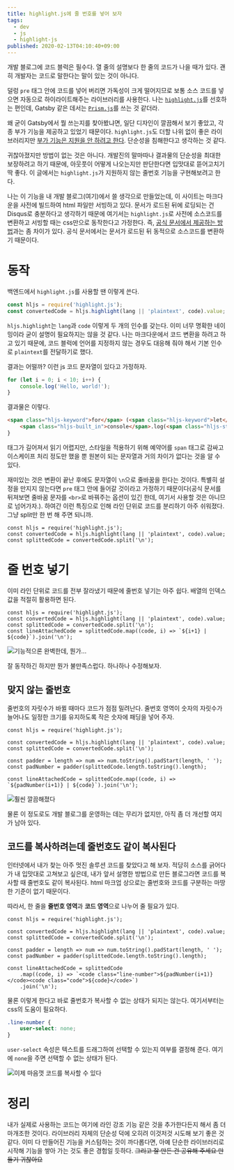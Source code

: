 ```yaml
---
title: highlight.js에 줄 번호를 넣어 보자
tags:
  - dev
  - js
  - highlight-js
published: 2020-02-13T04:10:40+09:00
---
```


개발 블로그에 코드 블럭은 필수다. 열 줄의 설명보다 한 줄의 코드가 나을 때가 있다. 괜히 개발자는 코드로 말한다는 말이 있는 것이 아니다.

덜렁 `pre` 태그 안에 코드를 넣어 버리면 가독성이 크게 떨어지므로 보통 소스 코드를 넣으면 자동으로 하이라이트해주는 라이브러리를 사용한다. 나는 [`highlight.js`](https://highlightjs.org/)를 선호하는 편인데, Gatsby 같은 데서는 [`Prism.js`](https://prismjs.com/)를 쓰는 것 같더라.

왜 굳이 Gatsby에서 뭘 쓰는지를 찾아봤냐면, 일단 디자인이 깔끔해서 보기 좋았고, 각종 부가 기능을 제공하고 있었기 때문이다. `highlight.js`도 더할 나위 없이 좋은 라이브러리지만 [부가 기능은 지원을 안 하려고 한다](https://highlightjs.readthedocs.io/en/latest/line-numbers.html). 단순성을 침해한다고 생각하는 것 같다.

귀찮아졌지만 방법이 없는 것은 아니다. 개발진의 말마따나 결과물의 단순성을 최대한 보장하려고 하기 때문에, 아웃풋이 어떻게 나오는지만 판단한다면 입맛대로 뜯어고치기 딱 좋다. 이 글에서는 `highlight.js`가 지원하지 않는 줄번호 기능을 구현해보려고 한다.

나는 이 기능을 내 개발 블로그(여기)에서 쓸 생각으로 만들었는데, 이 사이트는 마크다운을 사전에 빌드하여 html 파일만 서빙하고 있다. 문서가 로드된 뒤에 로딩되는 건 Disqus로 충분하다고 생각하기 때문에 여기서는 `highlight.js`로 사전에 소스코드를 변환하고 서빙할 때는 css만으로 동작한다고 가정한다. 즉, [공식 문서에서 제공하는 방법](https://highlightjs.org/usage/)과는 좀 차이가 있다. 공식 문서에서는 문서가 로드된 뒤 동적으로 소스코드를 변환하기 때문이다.

# 동작

백엔드에서 `highlight.js`를 사용할 땐 이렇게 쓴다.

```js
const hljs = require('highlight.js');
const convertedCode = hljs.highlight(lang || 'plaintext', code).value;
```

`hljs.highlight`는 `lang`과 `code` 이렇게 두 개의 인수를 갖는다. 이미 너무 명확한 네이밍이라 굳이 설명이 필요하지는 않을 것 같다. 나는 마크다운에서 코드 변환을 하려고 하고 있기 때문에, 코드 블럭에 언어를 지정하지 않는 경우도 대응해 줘야 해서 기본 인수로 `plaintext`를 전달하기로 했다.

결과는 어떨까? 이런 js 코드 문자열이 있다고 가정하자.

```js
for (let i = 0; i < 10; i++) {
	console.log('Hello, world!');
}
```

결과물은 이렇다.

```html
<span class="hljs-keyword">for</span> (<span class="hljs-keyword">let</span> i=<span class="hljs-number">0</span>; i&lt;<span class="hljs-number">10</span>; i++) {
	<span class="hljs-built_in">console</span>.log(<span class="hljs-string">'Hello, world!'</span>);
}
```

태그가 길어져서 읽기 어렵지만, 스타일을 적용하기 위해 예약어를 `span` 태그로 감싸고 이스케이프 처리 정도만 했을 뿐 원본이 되는 문자열과 거의 차이가 없다는 것을 알 수 있다.

재미있는 것은 변환이 끝난 후에도 문자열이 `\n`으로 줄바꿈을 한다는 것이다. 특별히 설정을 만지지 않는다면 `pre` 태그 안에 들어갈 것이라고 가정하기 때문이다(공식 문서를 뒤져보면 줄바꿈 문자를 `<br>`로 바꿔주는 옵션이 있긴 한데, 여기서 사용할 것은 아니므로 넘어가자.). 하여간 이런 특징으로 인해 라인 단위로 코드를 분리하기 아주 쉬워졌다. 그냥 split만 한 번 해 주면 되니까.

```js:3
const hljs = require('highlight.js');
const convertedCode = hljs.highlight(lang || 'plaintext', code).value;
const splittedCode = convertedCode.split('\n');
```

# 줄 번호 넣기

이미 라인 단위로 코드를 전부 잘라냈기 때문에 줄번호 넣기는 아주 쉽다. 배열의 인덱스값을 적절히 활용하면 된다.

```js:4
const hljs = require('highlight.js');
const convertedCode = hljs.highlight(lang || 'plaintext', code).value;
const splittedCode = convertedCode.split('\n');
const lineAttachedCode = splittedCode.map((code, i) => `${i+1} | ${code}`).join('\n');
```

![기능적으론 완벽한데, 뭔가...](./assets/code-with-line-number.png)

잘 동작하긴 하지만 뭔가 불만족스럽다. 하나하나 수정해보자.

## 맞지 않는 줄번호

줄번호의 자릿수가 바뀔 때마다 코드가 점점 밀려난다. 줄번호 영역이 숫자의 자릿수가 늘어나도 일정한 크기를 유지하도록 작은 숫자에 패딩을 넣어 주자.

```js:6-7,9
const hljs = require('highlight.js');

const convertedCode = hljs.highlight(lang || 'plaintext', code).value;
const splittedCode = convertedCode.split('\n');

const padder = length => num => num.toString().padStart(length, ' ');
const padNumber = padder(splittedCode.length.toString().length);

const lineAttachedCode = splittedCode.map((code, i) => `${padNumber(i+1)} | ${code}`).join('\n');
```

![훨씬 깔끔해졌다](./assets/padding-attached.png)

물론 이 정도로도 개발 블로그를 운영하는 데는 무리가 없지만, 아직 좀 더 개선할 여지가 남아 있다.

## 코드를 복사하려는데 줄번호도 같이 복사된다

인터넷에서 내가 찾는 아주 멋진 솔루션 코드를 찾았다고 해 보자. 적당히 소스를 긁어다가 내 입맛대로 고쳐보고 싶은데, 내가 앞서 설명한 방법으로 만든 블로그라면 코드를 복사할 때 줄번호도 같이 복사된다. html 마크업 상으로는 줄번호와 코드를 구분하는 마땅한 기준이 없기 때문이다.

따라서, 한 줄을 **줄번호 영역**과 **코드 영역**으로 나누어 줄 필요가 있다.

```js:10
const hljs = require('highlight.js');

const convertedCode = hljs.highlight(lang || 'plaintext', code).value;
const splittedCode = convertedCode.split('\n');

const padder = length => num => num.toString().padStart(length, ' ');
const padNumber = padder(splittedCode.length.toString().length);

const lineAttachedCode = splittedCode
	.map((code, i) => `<code class="line-number">${padNumber(i+1)}</code><code class="code">${code}</code>`)
	.join('\n');
```

물론 이렇게 한다고 바로 줄번호가 복사할 수 없는 상태가 되지는 않는다. 여기서부터는 css의 도움이 필요하다.

```css
.line-number {
	user-select: none;
}
```

`user-select` 속성은 텍스트를 드래그하여 선택할 수 있는지 여부를 결정해 준다. 여기에 `none`을 주면 선택할 수 없는 상태가 된다.

![이제 마음껏 코드를 복사할 수 있다](./assets/user-select.png)

# 정리

내가 실제로 사용하는 코드는 여기에 라인 강조 기능 같은 것을 추가한다든지 해서 좀 더 마개조한 것이다. 라이브러리 자체의 단순성 덕에 오히려 이것저것 시도해 보기 좋은 것 같다. 이미 다 만들어진 기능을 커스텀하는 것이 까다롭다면, 아예 단순한 라이브러리로 시작해 기능을 쌓아 가는 것도 좋은 경험일 듯하다. ~~그리고 잘 만든 건 공유해 주세요 만들기 귀찮아요~~
